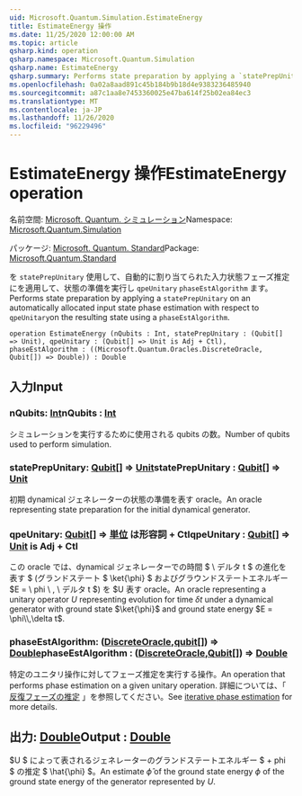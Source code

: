 ```yaml
---
uid: Microsoft.Quantum.Simulation.EstimateEnergy
title: EstimateEnergy 操作
ms.date: 11/25/2020 12:00:00 AM
ms.topic: article
qsharp.kind: operation
qsharp.namespace: Microsoft.Quantum.Simulation
qsharp.name: EstimateEnergy
qsharp.summary: Performs state preparation by applying a `statePrepUnitary` on an automatically allocated input state phase estimation with respect to `qpeUnitary`on the resulting state using a `phaseEstAlgorithm`.
ms.openlocfilehash: 0a02a8aad891c45b184b9b18d4e9383236485940
ms.sourcegitcommit: a87c1aa8e7453360025e47ba614f25b02ea84ec3
ms.translationtype: MT
ms.contentlocale: ja-JP
ms.lasthandoff: 11/26/2020
ms.locfileid: "96229496"
---
```

# <a name="estimateenergy-operation"></a><span data-ttu-id="fc185-102">EstimateEnergy 操作</span><span class="sxs-lookup"><span data-stu-id="fc185-102">EstimateEnergy operation</span></span>

<span data-ttu-id="fc185-103">名前空間: [Microsoft. Quantum. シミュレーション](xref:Microsoft.Quantum.Simulation)</span><span class="sxs-lookup"><span data-stu-id="fc185-103">Namespace: [Microsoft.Quantum.Simulation](xref:Microsoft.Quantum.Simulation)</span></span>

<span data-ttu-id="fc185-104">パッケージ: [Microsoft. Quantum. Standard](https://nuget.org/packages/Microsoft.Quantum.Standard)</span><span class="sxs-lookup"><span data-stu-id="fc185-104">Package: [Microsoft.Quantum.Standard](https://nuget.org/packages/Microsoft.Quantum.Standard)</span></span>


<span data-ttu-id="fc185-105">を `statePrepUnitary` 使用して、自動的に割り当てられた入力状態フェーズ推定にを適用して、状態の準備を実行し `qpeUnitary` `phaseEstAlgorithm` ます。</span><span class="sxs-lookup"><span data-stu-id="fc185-105">Performs state preparation by applying a `statePrepUnitary` on an automatically allocated input state phase estimation with respect to `qpeUnitary`on the resulting state using a `phaseEstAlgorithm`.</span></span>

```qsharp
operation EstimateEnergy (nQubits : Int, statePrepUnitary : (Qubit[] => Unit), qpeUnitary : (Qubit[] => Unit is Adj + Ctl), phaseEstAlgorithm : ((Microsoft.Quantum.Oracles.DiscreteOracle, Qubit[]) => Double)) : Double
```


## <a name="input"></a><span data-ttu-id="fc185-106">入力</span><span class="sxs-lookup"><span data-stu-id="fc185-106">Input</span></span>

### <a name="nqubits--int"></a><span data-ttu-id="fc185-107">nQubits: [Int](xref:microsoft.quantum.lang-ref.int)</span><span class="sxs-lookup"><span data-stu-id="fc185-107">nQubits : [Int](xref:microsoft.quantum.lang-ref.int)</span></span>

<span data-ttu-id="fc185-108">シミュレーションを実行するために使用される qubits の数。</span><span class="sxs-lookup"><span data-stu-id="fc185-108">Number of qubits used to perform simulation.</span></span>


### <a name="stateprepunitary--qubit--unit"></a><span data-ttu-id="fc185-109">statePrepUnitary: [Qubit](xref:microsoft.quantum.lang-ref.qubit)[] => [Unit](xref:microsoft.quantum.lang-ref.unit)</span><span class="sxs-lookup"><span data-stu-id="fc185-109">statePrepUnitary : [Qubit](xref:microsoft.quantum.lang-ref.qubit)[] => [Unit](xref:microsoft.quantum.lang-ref.unit)</span></span> 

<span data-ttu-id="fc185-110">初期 dynamical ジェネレーターの状態の準備を表す oracle。</span><span class="sxs-lookup"><span data-stu-id="fc185-110">An oracle representing state preparation for the initial dynamical generator.</span></span>


### <a name="qpeunitary--qubit--unit--is-adj--ctl"></a><span data-ttu-id="fc185-111">qpeUnitary: [Qubit](xref:microsoft.quantum.lang-ref.qubit)[] => [単位](xref:microsoft.quantum.lang-ref.unit)  は形容詞 + Ctl</span><span class="sxs-lookup"><span data-stu-id="fc185-111">qpeUnitary : [Qubit](xref:microsoft.quantum.lang-ref.qubit)[] => [Unit](xref:microsoft.quantum.lang-ref.unit)  is Adj + Ctl</span></span>

<span data-ttu-id="fc185-112">この oracle では、dynamical ジェネレーターでの時間 $ \ デルタ t $ の進化を表す $ (グランドステート $ \ket{\phi} $ およびグラウンドステートエネルギー $E = \ phi \\ , \ デルタ t $) を $U 表す oracle。</span><span class="sxs-lookup"><span data-stu-id="fc185-112">An oracle representing a unitary operator $U$ representing evolution for time $\delta t$ under a dynamical generator with ground state $\ket{\phi}$ and ground state energy $E = \phi\\,\delta t$.</span></span>


### <a name="phaseestalgorithm--discreteoraclequbit--double"></a><span data-ttu-id="fc185-113">phaseEstAlgorithm: ([DiscreteOracle](xref:Microsoft.Quantum.Oracles.DiscreteOracle),[qubit](xref:microsoft.quantum.lang-ref.qubit)[]) => [Double](xref:microsoft.quantum.lang-ref.double)</span><span class="sxs-lookup"><span data-stu-id="fc185-113">phaseEstAlgorithm : ([DiscreteOracle](xref:Microsoft.Quantum.Oracles.DiscreteOracle),[Qubit](xref:microsoft.quantum.lang-ref.qubit)[]) => [Double](xref:microsoft.quantum.lang-ref.double)</span></span> 

<span data-ttu-id="fc185-114">特定のユニタリ操作に対してフェーズ推定を実行する操作。</span><span class="sxs-lookup"><span data-stu-id="fc185-114">An operation that performs phase estimation on a given unitary operation.</span></span>
<span data-ttu-id="fc185-115">詳細については、「 [反復フェーズの推定](/quantum/libraries/characterization#iterative-phase-estimation) 」を参照してください。</span><span class="sxs-lookup"><span data-stu-id="fc185-115">See [iterative phase estimation](/quantum/libraries/characterization#iterative-phase-estimation) for more details.</span></span>



## <a name="output--double"></a><span data-ttu-id="fc185-116">出力: [Double](xref:microsoft.quantum.lang-ref.double)</span><span class="sxs-lookup"><span data-stu-id="fc185-116">Output : [Double](xref:microsoft.quantum.lang-ref.double)</span></span>

<span data-ttu-id="fc185-117">$U $ によって表されるジェネレーターのグランドステートエネルギー $ + phi $ の推定 $ \hat{\phi} $。</span><span class="sxs-lookup"><span data-stu-id="fc185-117">An estimate $\hat{\phi}$ of the ground state energy $\phi$ of the ground state energy of the generator represented by $U$.</span></span>